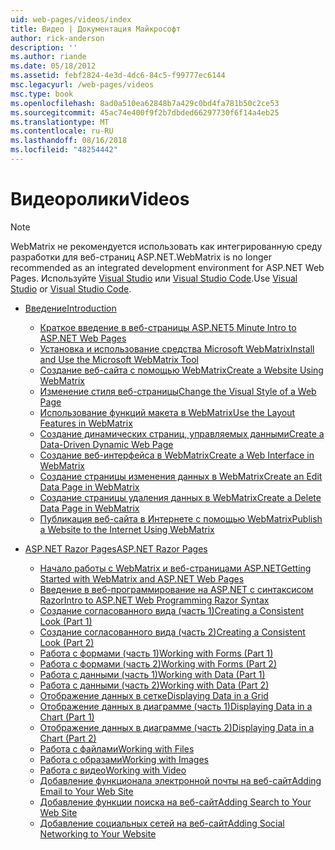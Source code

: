 ```yaml
---
uid: web-pages/videos/index
title: Видео | Документация Майкрософт
author: rick-anderson
description: ''
ms.author: riande
ms.date: 05/18/2012
ms.assetid: febf2824-4e3d-4dc6-84c5-f99777ec6144
msc.legacyurl: /web-pages/videos
msc.type: book
ms.openlocfilehash: 8ad0a510ea62848b7a429c0bd4fa781b50c2ce53
ms.sourcegitcommit: 45ac74e400f9f2b7dbded66297730f6f14a4eb25
ms.translationtype: MT
ms.contentlocale: ru-RU
ms.lasthandoff: 08/16/2018
ms.locfileid: "48254442"
---
```

<a name="videos"></a><span data-ttu-id="3f116-102">Видеоролики</span><span class="sxs-lookup"><span data-stu-id="3f116-102">Videos</span></span>
====================

> [!NOTE] 
> <span data-ttu-id="3f116-103">WebMatrix не рекомендуется использовать как интегрированную среду разработки для веб-страниц ASP.NET.</span><span class="sxs-lookup"><span data-stu-id="3f116-103">WebMatrix is no longer recommended as an integrated development environment for ASP.NET Web Pages.</span></span> <span data-ttu-id="3f116-104">Используйте [Visual Studio](xref:aspnet/web-pages/overview/getting-started/program-asp-net-web-pages-in-visual-studio) или [Visual Studio Code](https://code.visualstudio.com/).</span><span class="sxs-lookup"><span data-stu-id="3f116-104">Use [Visual Studio](xref:aspnet/web-pages/overview/getting-started/program-asp-net-web-pages-in-visual-studio) or [Visual Studio Code](https://code.visualstudio.com/).</span></span>

- [<span data-ttu-id="3f116-105">Введение</span><span class="sxs-lookup"><span data-stu-id="3f116-105">Introduction</span></span>](introduction/index.md)

    - [<span data-ttu-id="3f116-106">Краткое введение в веб-страницы ASP.NET</span><span class="sxs-lookup"><span data-stu-id="3f116-106">5 Minute Intro to ASP.NET Web Pages</span></span>](introduction/5-minute-introduction-to-aspnet-web-pages.md)
    - [<span data-ttu-id="3f116-107">Установка и использование средства Microsoft WebMatrix</span><span class="sxs-lookup"><span data-stu-id="3f116-107">Install and Use the Microsoft WebMatrix Tool</span></span>](introduction/install-and-use-the-microsoft-webmatrix-tool.md)
    - [<span data-ttu-id="3f116-108">Создание веб-сайта с помощью WebMatrix</span><span class="sxs-lookup"><span data-stu-id="3f116-108">Create a Website Using WebMatrix</span></span>](introduction/create-a-website-using-webmatrix.md)
    - [<span data-ttu-id="3f116-109">Изменение стиля веб-страницы</span><span class="sxs-lookup"><span data-stu-id="3f116-109">Change the Visual Style of a Web Page</span></span>](introduction/change-the-visual-style-of-a-web-page.md)
    - [<span data-ttu-id="3f116-110">Использование функций макета в WebMatrix</span><span class="sxs-lookup"><span data-stu-id="3f116-110">Use the Layout Features in WebMatrix</span></span>](introduction/use-the-layout-features-in-webmatrix.md)
    - [<span data-ttu-id="3f116-111">Создание динамических страниц, управляемых данными</span><span class="sxs-lookup"><span data-stu-id="3f116-111">Create a Data-Driven Dynamic Web Page</span></span>](introduction/create-a-data-driven-dynamic-web-page.md)
    - [<span data-ttu-id="3f116-112">Создание веб-интерфейса в WebMatrix</span><span class="sxs-lookup"><span data-stu-id="3f116-112">Create a Web Interface in WebMatrix</span></span>](introduction/create-a-web-interface-in-webmatrix.md)
    - [<span data-ttu-id="3f116-113">Создание страницы изменения данных в WebMatrix</span><span class="sxs-lookup"><span data-stu-id="3f116-113">Create an Edit Data Page in WebMatrix</span></span>](introduction/create-an-edit-data-page-in-webmatrix.md)
    - [<span data-ttu-id="3f116-114">Создание страницы удаления данных в WebMatrix</span><span class="sxs-lookup"><span data-stu-id="3f116-114">Create a Delete Data Page in WebMatrix</span></span>](introduction/create-a-delete-data-page-in-webmatrix.md)
    - [<span data-ttu-id="3f116-115">Публикация веб-сайта в Интернете с помощью WebMatrix</span><span class="sxs-lookup"><span data-stu-id="3f116-115">Publish a Website to the Internet Using WebMatrix</span></span>](introduction/publish-a-website-to-the-internet-using-webmatrix.md)
- [<span data-ttu-id="3f116-116">ASP.NET Razor Pages</span><span class="sxs-lookup"><span data-stu-id="3f116-116">ASP.NET Razor Pages</span></span>](aspnet-razor-pages/index.md)

    - [<span data-ttu-id="3f116-117">Начало работы с WebMatrix и веб-страницами ASP.NET</span><span class="sxs-lookup"><span data-stu-id="3f116-117">Getting Started with WebMatrix and ASP.NET Web Pages</span></span>](aspnet-razor-pages/getting-started-with-webmatrix-and-aspnet-web-pages.md)
    - [<span data-ttu-id="3f116-118">Введение в веб-программирование на ASP.NET с синтаксисом Razor</span><span class="sxs-lookup"><span data-stu-id="3f116-118">Intro to ASP.NET Web Programming Razor Syntax</span></span>](aspnet-razor-pages/introduction-to-aspnet-web-programming-using-the-razor-syntax.md)
    - [<span data-ttu-id="3f116-119">Создание согласованного вида (часть 1)</span><span class="sxs-lookup"><span data-stu-id="3f116-119">Creating a Consistent Look (Part 1)</span></span>](aspnet-razor-pages/creating-a-consistent-look-part-1.md)
    - [<span data-ttu-id="3f116-120">Создание согласованного вида (часть 2)</span><span class="sxs-lookup"><span data-stu-id="3f116-120">Creating a Consistent Look (Part 2)</span></span>](aspnet-razor-pages/creating-a-consistent-look-part-2.md)
    - [<span data-ttu-id="3f116-121">Работа с формами (часть 1)</span><span class="sxs-lookup"><span data-stu-id="3f116-121">Working with Forms (Part 1)</span></span>](aspnet-razor-pages/working-with-forms-part-1.md)
    - [<span data-ttu-id="3f116-122">Работа с формами (часть 2)</span><span class="sxs-lookup"><span data-stu-id="3f116-122">Working with Forms (Part 2)</span></span>](aspnet-razor-pages/working-with-forms-part-2.md)
    - [<span data-ttu-id="3f116-123">Работа с данными (часть 1)</span><span class="sxs-lookup"><span data-stu-id="3f116-123">Working with Data (Part 1)</span></span>](aspnet-razor-pages/working-with-data-part-1.md)
    - [<span data-ttu-id="3f116-124">Работа с данными (часть 2)</span><span class="sxs-lookup"><span data-stu-id="3f116-124">Working with Data (Part 2)</span></span>](aspnet-razor-pages/working-with-data-part-2.md)
    - [<span data-ttu-id="3f116-125">Отображение данных в сетке</span><span class="sxs-lookup"><span data-stu-id="3f116-125">Displaying Data in a Grid</span></span>](aspnet-razor-pages/displaying-data-in-a-grid.md)
    - [<span data-ttu-id="3f116-126">Отображение данных в диаграмме (часть 1)</span><span class="sxs-lookup"><span data-stu-id="3f116-126">Displaying Data in a Chart (Part 1)</span></span>](aspnet-razor-pages/displaying-data-in-a-chart-part-1.md)
    - [<span data-ttu-id="3f116-127">Отображение данных в диаграмме (часть 2)</span><span class="sxs-lookup"><span data-stu-id="3f116-127">Displaying Data in a Chart (Part 2)</span></span>](aspnet-razor-pages/displaying-data-in-a-chart-part-2.md)
    - [<span data-ttu-id="3f116-128">Работа с файлами</span><span class="sxs-lookup"><span data-stu-id="3f116-128">Working with Files</span></span>](aspnet-razor-pages/working-with-files.md)
    - [<span data-ttu-id="3f116-129">Работа с образами</span><span class="sxs-lookup"><span data-stu-id="3f116-129">Working with Images</span></span>](aspnet-razor-pages/working-with-images.md)
    - [<span data-ttu-id="3f116-130">Работа с видео</span><span class="sxs-lookup"><span data-stu-id="3f116-130">Working with Video</span></span>](aspnet-razor-pages/working-with-video.md)
    - [<span data-ttu-id="3f116-131">Добавление функционала электронной почты на веб-сайт</span><span class="sxs-lookup"><span data-stu-id="3f116-131">Adding Email to Your Web Site</span></span>](aspnet-razor-pages/adding-email-to-your-web-site.md)
    - [<span data-ttu-id="3f116-132">Добавление функции поиска на веб-сайт</span><span class="sxs-lookup"><span data-stu-id="3f116-132">Adding Search to Your Web Site</span></span>](aspnet-razor-pages/adding-search-to-your-web-site.md)
    - [<span data-ttu-id="3f116-133">Добавление социальных сетей на веб-сайт</span><span class="sxs-lookup"><span data-stu-id="3f116-133">Adding Social Networking to Your Website</span></span>](aspnet-razor-pages/adding-social-networking-to-your-website.md)
